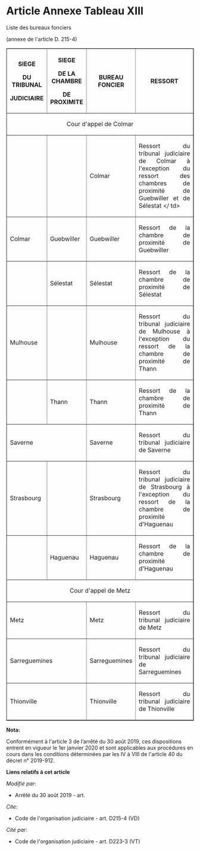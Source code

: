 # Article Annexe Tableau XIII

Liste des bureaux fonciers 

(annexe de l'article D. 215-4) 

<table align="center" border="1">
  <tbody>
    <tr>
      <th>

SIEGE 

DU TRIBUNAL 

JUDICIAIRE </th>
      <th>

SIEGE 

DE LA CHAMBRE 

DE PROXIMITE </th>
      <th>

BUREAU FONCIER </th>
      <th>

RESSORT </th>
    </tr>
    <tr>
      <td align="center" colspan="4">

Cour d'appel de Colmar </td>
    </tr>
    <tr>
      <td align="left">
      </td><td align="left">
      </td><td align="left">

Colmar </td>
      <td align="justify">

Ressort du tribunal judiciaire de Colmar à l'exception du ressort des chambres de proximité de Guebwiller et de Sélestat </
td>
    </tr>
    <tr>
      <td align="left">

Colmar </td>
      <td align="left">

Guebwiller </td>
      <td align="left">

Guebwiller </td>
      <td align="justify">

Ressort de la chambre de proximité de Guebwiller </td>
    </tr>
    <tr>
      <td align="left">
      </td><td align="left">

Sélestat </td>
      <td align="left">

Sélestat </td>
      <td align="justify">

Ressort de la chambre de proximité de Sélestat </td>
    </tr>
    <tr>
      <td align="left">

Mulhouse </td>
      <td align="left">
      </td><td align="left">

Mulhouse </td>
      <td align="justify">

Ressort du tribunal judiciaire de Mulhouse à l'exception du ressort de la chambre de proximité de Thann </td>
    </tr>
    <tr>
      <td align="left">
      </td><td align="left">

Thann </td>
      <td align="left">

Thann </td>
      <td align="justify">

Ressort de la chambre de proximité de Thann </td>
    </tr>
    <tr>
      <td align="left" colspan="2">

Saverne </td>
      <td align="left">

Saverne </td>
      <td align="justify">

Ressort du tribunal judiciaire de Saverne </td>
    </tr>
    <tr>
      <td align="left">

Strasbourg </td>
      <td align="left">
      </td><td align="left">

Strasbourg </td>
      <td align="justify">

Ressort du tribunal judiciaire de Strasbourg à l'exception du ressort de la chambre de proximité d'Haguenau </td>
    </tr>
    <tr>
      <td align="left">
      </td><td align="justify">

Haguenau </td>
      <td align="justify">

Haguenau </td>
      <td align="justify">

Ressort de la chambre de proximité d'Haguenau </td>
    </tr>
    <tr>
      <td align="center" colspan="4">

Cour d'appel de Metz </td>
    </tr>
    <tr>
      <td align="left" colspan="2">

Metz </td>
      <td align="left">

Metz </td>
      <td align="justify">

Ressort du tribunal judiciaire de Metz </td>
    </tr>
    <tr>
      <td align="left" colspan="2">

Sarreguemines </td>
      <td align="left">

Sarreguemines </td>
      <td align="justify">

Ressort du tribunal judiciaire de Sarreguemines </td>
    </tr>
    <tr>
      <td align="left" colspan="2">

Thionville </td>
      <td align="left">

Thionville </td>
      <td align="justify">

Ressort du tribunal judiciaire de Thionville</td>
    </tr>
  </tbody>
</table>

**Nota:**

Conformément à l'article 3 de l’arrêté du 30 août 2019, ces dispositions entrent en vigueur le 1er janvier 2020 et sont
applicables aux procédures en cours dans les conditions déterminées par les IV à VIII de l'article 40 du décret n° 2019-912.

**Liens relatifs à cet article**

_Modifié par_:

  - Arrêté du 30 août 2019 - art.

_Cite_:

  - Code de l'organisation judiciaire - art. D215-4 (VD)

_Cité par_:

  - Code de l'organisation judiciaire - art. D223-3 (VT)
